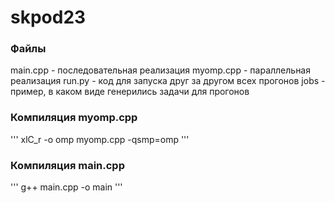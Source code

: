 # skpod23
### Файлы
main.cpp - последовательная реализация
myomp.cpp - параллельная реализация
run.py - код для запуска друг за другом всех прогонов
jobs - пример, в каком виде генерились задачи для прогонов

### Компиляция myomp.cpp
'''
xlC_r -o omp myomp.cpp -qsmp=omp
'''
### Компиляция main.cpp
'''
g++ main.cpp -o main
'''
